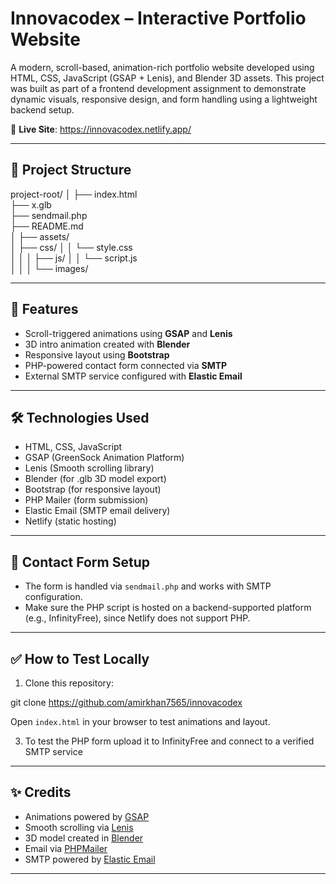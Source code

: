 # Innovacodex – Interactive Portfolio Website

A modern, scroll-based, animation-rich portfolio website developed using HTML, CSS, JavaScript (GSAP + Lenis), and Blender 3D assets. This project was built as part of a frontend development assignment to demonstrate dynamic visuals, responsive design, and form handling using a lightweight backend setup.

🔗 **Live Site**: https://innovacodex.netlify.app/

---

## 📁 Project Structure

project-root/
│
├── index.html                   
├── x.glb                       
├── sendmail.php                
├── README.md                    
│
├── assets/                      
│   ├── css/
│   │   └── style.css            
│   │
│   ├── js/
│   │   └── script.js           
│   │
│   └── images/      


---

## 🚀 Features

- Scroll-triggered animations using **GSAP** and **Lenis**
- 3D intro animation created with **Blender**
- Responsive layout using **Bootstrap**
- PHP-powered contact form connected via **SMTP**
- External SMTP service configured with **Elastic Email**

---

## 🛠️ Technologies Used

- HTML, CSS, JavaScript
- GSAP (GreenSock Animation Platform)
- Lenis (Smooth scrolling library)
- Blender (for .glb 3D model export)
- Bootstrap  (for responsive layout)
- PHP Mailer (form submission)
- Elastic Email (SMTP email delivery)
- Netlify (static hosting)

---

## 📧 Contact Form Setup

- The form is handled via `sendmail.php` and works with SMTP configuration.
- Make sure the PHP script is hosted on a backend-supported platform (e.g., InfinityFree), since Netlify does not support PHP.

---

## ✅ How to Test Locally

1. Clone this repository:

git clone https://github.com/amirkhan7565/innovacodex

Open `index.html` in your browser to test animations and layout.

3. To test the PHP form upload it to InfinityFree and connect to a verified SMTP service

---

## ✨ Credits

- Animations powered by [GSAP](https://greensock.com/gsap/)
- Smooth scrolling via [Lenis](https://lenis.studiofreight.com/)
- 3D model created in [Blender](https://www.blender.org/)
- Email via [PHPMailer](https://github.com/PHPMailer/PHPMailer)
- SMTP powered by [Elastic Email](https://elasticemail.com/)

---
